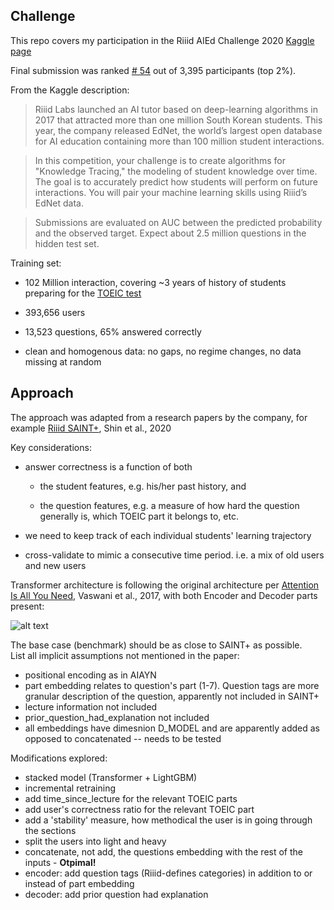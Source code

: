 ## Challenge

This repo covers my participation in the Riiid AIEd Challenge 2020 [Kaggle page](https://www.kaggle.com/c/riiid-test-answer-prediction/overview)

Final submission was ranked [# 54](https://www.kaggle.com/c/riiid-test-answer-prediction/leaderboard) out of 3,395 participants (top 2%).


From the Kaggle description:

> Riiid Labs launched an AI tutor based on deep-learning algorithms in 2017 that attracted more than one million South Korean students. This year, the company released EdNet, the world’s largest open database for AI education containing more than 100 million student interactions.

> In this competition, your challenge is to create algorithms for "Knowledge Tracing," the modeling of student knowledge over time. The goal is to accurately predict how students will perform on future interactions. You will pair your machine learning skills using Riiid’s EdNet data.

> Submissions are evaluated on AUC between the predicted probability and the observed target.  Expect about 2.5 million questions in the hidden test set.



Training set:
- 102 Million interaction, covering ~3 years of history of students preparing for the [TOEIC test](https://www.ets.org/toeic)
- 393,656 users
- 13,523 questions, 65% answered correctly
- clean and homogenous data: no gaps, no regime changes, no data missing at random

## Approach

The approach was adapted from a research papers by the company, for example [Riiid SAINT+](https://arxiv.org/abs/2010.12042), Shin et al., 2020

Key considerations:
- answer correctness is a function of both 
  - the student features, e.g. his/her past history, and 
  - the question features, e.g. a measure of how hard the question generally is, which TOEIC part it belongs to, etc.
- we need to keep track of each individual students' learning trajectory
- cross-validate to mimic a consecutive time period. i.e. a mix of old users and new users


Transformer architecture is following the original architecture per [Attention Is All You Need](https://arxiv.org/abs/1706.03762), Vaswani et al., 2017, with both Encoder and Decoder parts present:

![alt text](https://drive.google.com/uc?id=14AEscOTfCNBfEJwPBOMpQYO6u2XByHta)

The base case (benchmark) should be as close to SAINT+ as possible.  
List all implicit assumptions not mentioned in the paper:
- positional encoding as in AIAYN
- part embedding relates to question's part (1-7). Question tags are more granular description of the question, apparently not included in SAINT+
- lecture information not included
- prior_question_had_explanation not included
- all embeddings have dimesnion D_MODEL and are apparently added as opposed to concatenated -- needs to be tested






Modifications explored:
- stacked model (Transformer + LightGBM)
- incremental retraining 
- add time_since_lecture for the relevant TOEIC parts
- add user's correctness ratio for the relevant TOEIC part
- add a 'stability' measure, how methodical the user is in going through the sections
- split the users into light and heavy
- concatenate, not add, the questions embedding with the rest of the inputs - **Otpimal!**
- encoder: add question tags (Riiid-defines categories) in addition to or instead of part embedding
- decoder: add prior question had explanation
